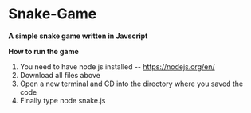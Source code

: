 # Snake-Game
**A simple snake game written in Javscript**

**__How to run the game__**
1. You need to have node js installed -- https://nodejs.org/en/
2. Download all files above
3. Open a new terminal and CD into the directory where you saved the code
4. Finally type node snake.js
